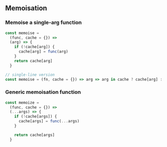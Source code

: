 ## Memoisation

### Memoise a single-arg function

```js
const memoise =
  (func, cache = {}) =>
  (arg) => {
    if (!cache[arg]) {
      cache[arg] = func(arg)
    }
    return cache[arg]
  }

// single-line version
const memoise = (fn, cache = {}) => arg => arg in cache ? cache[arg] : cache[arg] = fn(n)
```

### Generic memoisation function

```js
const memoize =
  (func, cache = {}) =>
  (...args) => {
    if (!cache[args]) {
      cache[args] = func(...args)
    }

    return cache[args]
  }
```
